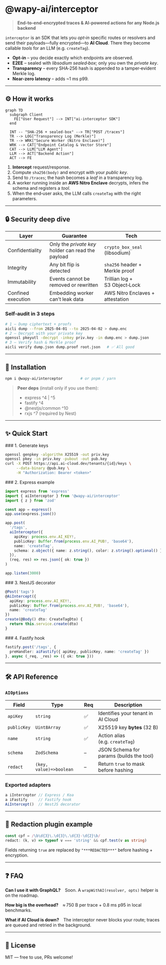 # @wapy-ai/interceptor

> **End‑to‑end‑encrypted traces & AI‑powered actions for any Node.js backend**

`interceptor` is an SDK that lets you _opt‑in_ specific routes or resolvers and send their payloads—fully encrypted—to **AI Cloud**. There they become callable *tools* for an LLM (e.g. `createTag`).

* **Opt‑in** – you decide exactly which endpoints are observed.
* **E2EE** – sealed with _libsodium sealed‑box_; only you own the *private key*.
* **Transparency** – every SHA‑256 hash is appended to a tamper‑evident Merkle log.
* **Near‑zero latency** – adds ~1 ms p99.

---

## ⚙️ How it works

```mermaid
graph TD
  subgraph Client
    FE["User Request"] --> INT["ai‑interceptor SDK"]
  end

  INT -- "SHA‑256 + sealed‑box" --> TR["POST /traces"]
  TR --> LOG["Transparency Log (Merkle)"]
  TR --> WRK["Secure Worker (Nitro Enclave)"]
  WRK --> CAT["Endpoint Catalog & Vector Store"]
  CAT --> LLM["LLM Agent"]
  LLM --> ACT["Backend Action"]
  ACT --> FE
```
1. **Intercept** request/response.
2. Compute `sha256(body)` and encrypt with your _public key_.
3. Send to `/traces`; the hash becomes a *leaf* in a transparency log.
4. A worker running inside an **AWS Nitro Enclave** decrypts, infers the schema and registers a _tool_.
5. When the end‑user asks, the LLM calls `createTag` with the right parameters.

---

## 🔒 Security deep dive

| Layer | Guarantee | Tech |
|-------|-----------|------|
| Confidentiality | Only the *private key* holder can read the payload | `crypto_box_seal` (libsodium) |
| Integrity | Any bit flip is detected | `sha256` header + Merkle proof |
| Immutability | Events cannot be removed or rewritten | Trillian log + S3 Object‑Lock |
| Confined execution | Embedding worker can’t leak data | AWS Nitro Enclaves + attestation |

### Self‑audit in 3 steps

```bash
# 1 – Dump ciphertext + proofs
aicli dump --from 2025‑04‑01 --to 2025‑04‑02 > dump.enc
# 2 – Decrypt with your private key
openssl pkeyutl -decrypt -inkey priv.key -in dump.enc > dump.json
# 3 – Verify hash & Merkle proof
aicli verify dump.json dump.proof root.json   # ✅ All good
```

---

## 🚀 Installation

```bash
npm i @wapy-ai/interceptor        # or pnpm / yarn
```

> **Peer deps** (install only if you use them):
> * express ^4 | ^5
> * fastify ^4
> * @nestjs/common ^10
> * rxjs ^7 (required by Nest)

---

## ✨ Quick Start

### 1. Generate keys

```bash
openssl genpkey -algorithm X25519 -out priv.key
openssl pkey -in priv.key -pubout -out pub.key
curl -X POST https://api.ai-cloud.dev/tenants/{id}/keys \
     --data-binary @pub.key \
     -H "Authorization: Bearer <token>"
```

### 2. Express example

```ts
import express from 'express'
import { aiInterceptor } from '@wapy-ai/interceptor'
import { z } from 'zod'

const app = express()
app.use(express.json())

app.post(
  '/tags',
  aiInterceptor({
    apiKey: process.env.AI_KEY!,
    publicKey: Buffer.from(process.env.AI_PUB!, 'base64'),
    name: 'createTag',
    schema: z.object({ name: z.string(), color: z.string().optional() })
  }),
  (req, res) => res.json({ ok: true })
)

app.listen(3000)
```

### 3. NestJS decorator

```ts
@Post('tags')
@AiIntercept({
  apiKey: process.env.AI_KEY!,
  publicKey: Buffer.from(process.env.AI_PUB!, 'base64'),
  name: 'createTag'
})
create(@Body() dto: CreateTagDto) {
  return this.service.create(dto)
}
```

### 4. Fastify hook

```ts
fastify.post('/tags', {
  preHandler: aiFastify({ apiKey, publicKey, name: 'createTag' })
}, async (_req, _res) => ({ ok: true }))
```

---

## 🛠️ API Reference

### `AIOptions`

| Field | Type | Req | Description |
|-------|------|-----|-------------|
| `apiKey` | `string` | ✅ | Identifies your tenant in AI Cloud |
| `publicKey` | `Uint8Array` | ✅ | X25519 key **bytes** (32 B) |
| `name` | `string` | ✅ | Action alias (e.g. `createTag`) |
| `schema` | `ZodSchema` | – | JSON Schema for params (builds the tool) |
| `redact` | `(key, value)=>boolean` | – | Return `true` to mask before hashing |

### Exported adapters

```ts
a iInterceptor // Express / Koa
a iFastify     // Fastify hook
AiIntercept()  // NestJS decorator
```

---

## 🧹 Redaction plugin example

```ts
const cpf = /\b\d{3}\.\d{3}\.\d{3}-\d{2}\b/
redact: (k, v) => typeof v === 'string' && cpf.test(v as string)
```
Fields returning `true` are replaced by `"***REDACTED***"` before hashing + encryption.

---

## ❓ FAQ

**Can I use it with GraphQL?** Soon. A `wrapWithAI(resolver, opts)` helper is on the roadmap.

**How big is the overhead?** ≈ 750 B per trace + 0.8 ms p95 in local benchmarks.

**What if AI Cloud is down?** The interceptor never blocks your route; traces are queued and retried in the background.

---

## 📜 License

MIT — free to use, PRs welcome!

